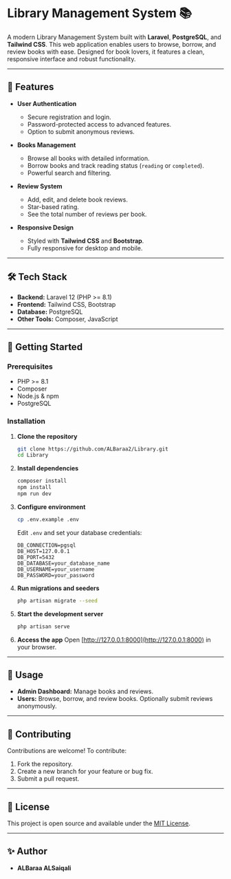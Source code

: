 # Library Management System 📚

A modern Library Management System built with **Laravel**, **PostgreSQL**, and **Tailwind CSS**. This web application enables users to browse, borrow, and review books with ease. Designed for book lovers, it features a clean, responsive interface and robust functionality.

---

## 🚩 Features

- **User Authentication**
   - Secure registration and login.
   - Password-protected access to advanced features.
   - Option to submit anonymous reviews.

- **Books Management**
   - Browse all books with detailed information.
   - Borrow books and track reading status (`reading` or `completed`).
   - Powerful search and filtering.

- **Review System**
   - Add, edit, and delete book reviews.
   - Star-based rating.
   - See the total number of reviews per book.

- **Responsive Design**
   - Styled with **Tailwind CSS** and **Bootstrap**.
   - Fully responsive for desktop and mobile.

---

## 🛠️ Tech Stack

- **Backend:** Laravel 12 (PHP >= 8.1)
- **Frontend:** Tailwind CSS, Bootstrap
- **Database:** PostgreSQL
- **Other Tools:** Composer, JavaScript

---

## 🚀 Getting Started

### Prerequisites

- PHP >= 8.1
- Composer
- Node.js & npm
- PostgreSQL

### Installation

1. **Clone the repository**
    ```bash
    git clone https://github.com/ALBaraa2/Library.git
    cd Library
    ```

2. **Install dependencies**
    ```bash
    composer install
    npm install
    npm run dev
    ```

3. **Configure environment**
    ```bash
    cp .env.example .env
    ```
    Edit `.env` and set your database credentials:
    ```env
    DB_CONNECTION=pgsql
    DB_HOST=127.0.0.1
    DB_PORT=5432
    DB_DATABASE=your_database_name
    DB_USERNAME=your_username
    DB_PASSWORD=your_password
    ```

4. **Run migrations and seeders**
    ```bash
    php artisan migrate --seed
    ```

5. **Start the development server**
    ```bash
    php artisan serve
    ```

6. **Access the app**
    Open [http://127.0.0.1:8000](http://127.0.0.1:8000) in your browser.

---

## 👥 Usage

- **Admin Dashboard:** Manage books and reviews.
- **Users:** Browse, borrow, and review books. Optionally submit reviews anonymously.

---

## 🤝 Contributing

Contributions are welcome! To contribute:

1. Fork the repository.
2. Create a new branch for your feature or bug fix.
3. Submit a pull request.

---

## 📄 License

This project is open source and available under the [MIT License](LICENSE).

---

## ✨ Author

- **ALBaraa ALSaiqali**


